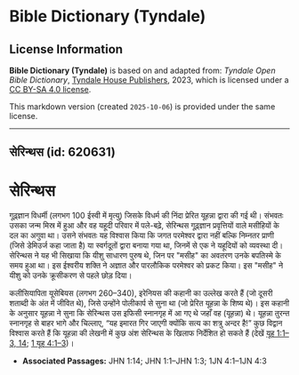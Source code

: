 # Bible Dictionary (Tyndale)

## License Information

**Bible Dictionary (Tyndale)** is based on and adapted from: _Tyndale Open Bible Dictionary_, [Tyndale House Publishers](https://tyndaleopenresources.com/), 2023, which is licensed under a [CC BY-SA 4.0 license](https://creativecommons.org/licenses/by-sa/4.0/legalcode.en).

This markdown version (created `2025-10-06`) is provided under the same license.



--------------------------------

## सेरिन्थस (id: 620631)

सेरिन्थस
========

गूढ़्ज्ञान विधर्मी (लगभग 100 ईस्वी में मृत्यु) जिसके विधर्म की निंदा प्रेरित यूहन्ना द्वारा की गई थी। संभवतः उसका जन्म मिस्र में हुआ और वह यहूदी परिवार में पले\-बढ़े, सेरिन्थस गूढ़्ज्ञान प्रवृत्तियों वाले मसीहियों के दल का अगुवा था। उसने संभवतः यह विश्वास किया कि जगत परमेश्वर द्वारा नहीं बल्कि निम्नतर प्राणी (जिसे डेमिउर्ज कहा जाता है) या स्वर्गदूतों द्वारा बनाया गया था, जिनमें से एक ने यहूदियों को व्यवस्था दी। सेरिन्थस ने यह भी सिखाया कि यीशु साधारण पुरुष थे, जिन पर "मसीह" का अवतरण उनके बपतिस्मे के समय हुआ था। इस ईश्वरीय शक्ति ने अज्ञात और पारलौकिक परमेश्वर को प्रकट किया। इस "मसीह" ने यीशु को उनके क्रूसीकरण से पहले छोड़ दिया।

कलीसियापिता यूसेबियस (लगभग 260–340\), इरेनियस की कहानी का उल्लेख करते हैं (जो दूसरी शताब्दी के अंत में जीवित थे), जिसे उन्होंने पोलीकार्प से सुना था (जो प्रेरित यूहन्ना के शिष्य थे)। इस कहानी के अनुसार यूहन्ना ने सुना कि सेरिन्थस उस इफिसी स्नानगृह में आ गए थे जहाँ वह (यूहन्ना) थे। यूहन्ना तुरन्त स्नानगृह से बाहर भागे और चिल्लाए, “यह इमारत गिर जाएगी क्योंकि सत्य का शत्रु अन्दर है!” कुछ विद्वान विश्वास करते हैं कि यूहन्ना की लेखनी में कुछ अंश सेरिन्थस के खिलाफ निर्देशित हो सकते हैं (देखें [यूह 1:1–3, 14](https://ref.ly/John1:1-John1:3,John1:14); [1 यूह 4:1–3](https://ref.ly/1John4:1-1John4:3))।

* **Associated Passages:** JHN 1:14; JHN 1:1–JHN 1:3; 1JN 4:1–1JN 4:3

